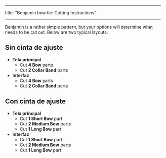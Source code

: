 - - -
title: "Benjamin bow tie: Cutting Instructions"
- - -

Benjamin is a rather simple pattern, but your options will determine what needs to be cut out. Below are two typical layouts.

## Sin cinta de ajuste

- **Tela principal**
  - Cut **4 Bow** parts
  - Cut **2 Collar Band** parts
- **Interfaz**
  - Cut **4 Bow** parts
  - Cut **2 Collar Band** parts

## Con cinta de ajuste

- **Tela principal**
  - Cut **1 Short Bow** part
  - Cut **2 Medium Bow** parts
  - Cut **1 Long Bow** part
- **Interfaz**
  - Cut **1 Short Bow** part
  - Cut **2 Medium Bow** parts
  - Cut **1 Long Bow** part
